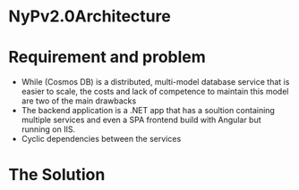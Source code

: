 # NyPv2.0Architecture

# Requirement and problem
* While (Cosmos DB) is a distributed, multi-model database service that is easier to scale, the costs and lack of competence to maintain this model are two of the main drawbacks
* The backend application is a .NET app that has a soultion containing multiple services and even a SPA frontend build with Angular but running on IIS.
* Cyclic dependencies between the services

# The Solution
